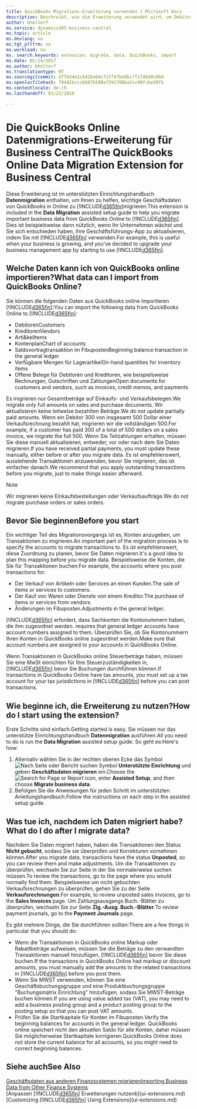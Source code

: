 ```yaml
---
title: QuickBooks-Migrations-Erweiterung verwenden | Microsoft Docs
description: Beschreibt, wie die Erweiterung verwendet wird, um Debitoren, Kreditoren, Artikel und Konten aus QuickBooks Online auf Business Central zu migrieren
author: bholtorf
ms.service: dynamics365-business-central
ms.topic: article
ms.devlang: na
ms.tgt_pltfrm: na
ms.workload: na
ms. search.keywords: extension, migrate, data, QuickBooks, import
ms.date: 05/24/2017
ms.author: bholtorf
ms.translationtype: HT
ms.sourcegitcommit: d7fb34e1c9428a64c71ff47be8bcff174649c00d
ms.openlocfilehash: f84d2bcccb8876588e7292708ba2cc98fcbe50fb
ms.contentlocale: de-ch
ms.lasthandoff: 03/22/2018

---
```


# <a name="the-quickbooks-online-data-migration-extension-for-business-central"></a><span data-ttu-id="33371-103">Die QuickBooks Online Datenmigrations-Erweiterung für Business Central</span><span class="sxs-lookup"><span data-stu-id="33371-103">The QuickBooks Online Data Migration Extension for Business Central</span></span>
<span data-ttu-id="33371-104">Diese Erweiterung ist im unterstützten Einrichtungshandbuch **Datenmigration** enthalten, um Ihnen zu helfen, wichtige Geschäftsdaten von QuickBooks in Online zu [!INCLUDE[d365fin](includes/d365fin_md.md)]migrieren.</span><span class="sxs-lookup"><span data-stu-id="33371-104">This extension is included in the **Data Migration** assisted setup guide to help you migrate important business data from QuickBooks Online to [!INCLUDE[d365fin](includes/d365fin_md.md)].</span></span> <span data-ttu-id="33371-105">Dies ist beispielsweise dann nützlich, wenn Ihr Unternehmen wächst und Sie sich entschieden haben, Ihre Geschäftsführungs-App zu aktualisieren, indem Sie mit [!INCLUDE[d365fin](includes/d365fin_md.md)]  verwenden.</span><span class="sxs-lookup"><span data-stu-id="33371-105">For example, this is useful when your business is growing, and you've decided to upgrade your business management app by starting to use [!INCLUDE[d365fin](includes/d365fin_md.md)].</span></span>

## <a name="what-data-can-i-import-from-quickbooks-online"></a><span data-ttu-id="33371-106">Welche Daten kann ich von QuickBooks online importieren?</span><span class="sxs-lookup"><span data-stu-id="33371-106">What data can I import from QuickBooks Online?</span></span>
<span data-ttu-id="33371-107">Sie können die folgenden Daten aus QuickBooks online importieren [!INCLUDE[d365fin](includes/d365fin_md.md)]:</span><span class="sxs-lookup"><span data-stu-id="33371-107">You can import the following data from QuickBooks Online to [!INCLUDE[d365fin](includes/d365fin_md.md)]:</span></span>  

* <span data-ttu-id="33371-108">Debitoren</span><span class="sxs-lookup"><span data-stu-id="33371-108">Customers</span></span>
* <span data-ttu-id="33371-109">Kreditoren</span><span class="sxs-lookup"><span data-stu-id="33371-109">Vendors</span></span>
* <span data-ttu-id="33371-110">Arti&kel</span><span class="sxs-lookup"><span data-stu-id="33371-110">Items</span></span>
* <span data-ttu-id="33371-111">Kontenplan</span><span class="sxs-lookup"><span data-stu-id="33371-111">Chart of accounts</span></span>
* <span data-ttu-id="33371-112">Saldovortragtransaktion im Fibuposten</span><span class="sxs-lookup"><span data-stu-id="33371-112">Beginning balance transaction in the general ledger</span></span>
* <span data-ttu-id="33371-113">Verfügbare Mengen für Lagerartikel</span><span class="sxs-lookup"><span data-stu-id="33371-113">On-hand quantities for inventory items</span></span>
* <span data-ttu-id="33371-114">Offene Belege für Debitoren und Kreditoren, wie beispielsweise Rechnungen, Gutschriften und Zahlungen</span><span class="sxs-lookup"><span data-stu-id="33371-114">Open documents for customers and vendors, such as invoices, credit memos, and payments</span></span>

<span data-ttu-id="33371-115">Es migrieren nur Gesamtbeträge auf Einkaufs- und Verkaufsbelegen.</span><span class="sxs-lookup"><span data-stu-id="33371-115">We migrate only full amounts on sales and purchase documents.</span></span> <span data-ttu-id="33371-116">Wir aktualisieren keine teilweise bezahlten Beträge.</span><span class="sxs-lookup"><span data-stu-id="33371-116">We do not update partially paid amounts.</span></span> <span data-ttu-id="33371-117">Wenn ein Debitor 300 von insgesamt 500 Dollar einer Verkaufsrechnung bezahlt hat, migrieren wir die vollständigen 500.</span><span class="sxs-lookup"><span data-stu-id="33371-117">For example, if a customer has paid 300 of a total of 500 dollars on a sales invoice, we migrate the full 500.</span></span> <span data-ttu-id="33371-118">Wenn Sie Teilzahlungen erhalten, müssen Sie diese manuell aktualisieren, entweder, vor oder nach dem Sie Daten migrieren.</span><span class="sxs-lookup"><span data-stu-id="33371-118">If you have received partial payments, you must update these manually, either before or after you migrate data.</span></span> <span data-ttu-id="33371-119">Es ist empfehlenswert, ausstehende Transaktionen anzuwenden, bevor Sie migrieren, das ist einfacher danach.</span><span class="sxs-lookup"><span data-stu-id="33371-119">We recommend that you apply outstanding transactions before you migrate, just to make things easier afterward.</span></span>

> [!NOTE]  
>   <span data-ttu-id="33371-120">Wir migrieren keine Einkaufsbestellungen oder Verkaufsaufträge.</span><span class="sxs-lookup"><span data-stu-id="33371-120">We do not migrate purchase orders or sales orders.</span></span>

## <a name="before-you-start"></a><span data-ttu-id="33371-121">Bevor Sie beginnen</span><span class="sxs-lookup"><span data-stu-id="33371-121">Before you start</span></span>
<span data-ttu-id="33371-122">Ein wichtiger Teil des Migrationsvorgangs ist es, Konten anzugeben, um Transaktionen zu migrieren.</span><span class="sxs-lookup"><span data-stu-id="33371-122">An important part of the migration process is to specify the accounts to migrate transactions to.</span></span> <span data-ttu-id="33371-123">Es ist empfehlenswert, diese Zuordnung zu planen, bevor Sie Daten migrieren.</span><span class="sxs-lookup"><span data-stu-id="33371-123">It's a good idea to plan this mapping before you migrate data.</span></span> <span data-ttu-id="33371-124">Beispielsweise die Konten, die Sie für Transaktionen buchen:</span><span class="sxs-lookup"><span data-stu-id="33371-124">For example, the accounts where you post transactions for:</span></span>  

* <span data-ttu-id="33371-125">Der Verkauf von Artikeln oder Services an einen Kunden.</span><span class="sxs-lookup"><span data-stu-id="33371-125">The sale of items or services to customers.</span></span>
* <span data-ttu-id="33371-126">Der Kauf von Waren oder Dienste von einem Kreditor.</span><span class="sxs-lookup"><span data-stu-id="33371-126">The purchase of items or services from vendors.</span></span>  
* <span data-ttu-id="33371-127">Änderungen im Fibuposten.</span><span class="sxs-lookup"><span data-stu-id="33371-127">Adjustments in the general ledger.</span></span>  

[!INCLUDE[d365fin](includes/d365fin_md.md)]<span data-ttu-id="33371-128"> erfordert, dass Sachkonten die Kontonummern haben, die ihm zugeordnet werden.</span><span class="sxs-lookup"><span data-stu-id="33371-128"> requires that general ledger accounts have account numbers assigned to them.</span></span> <span data-ttu-id="33371-129">Überprüfen Sie, ob Sie Kontonummern Ihren Konten in QuickBooks online zugeordnet werden.</span><span class="sxs-lookup"><span data-stu-id="33371-129">Make sure that account numbers are assigned to your accounts in QuickBooks Online.</span></span>

<span data-ttu-id="33371-130">Wenn Transaktionen in QuickBooks online Steuerbeträge haben, müssen Sie eine MwSt einrichten für Ihre Steuerzuständigkeiten in, [!INCLUDE[d365fin](includes/d365fin_md.md)] bevor Sie Buchungen durchführen können.</span><span class="sxs-lookup"><span data-stu-id="33371-130">If transactions in QuickBooks Online have tax amounts, you must set up a tax account for your tax jurisdictions in [!INCLUDE[d365fin](includes/d365fin_md.md)] before you can post transactions.</span></span>

## <a name="how-do-i-start-using-the-extension"></a><span data-ttu-id="33371-131">Wie beginne ich, die Erweiterung zu nutzen?</span><span class="sxs-lookup"><span data-stu-id="33371-131">How do I start using the extension?</span></span>
<span data-ttu-id="33371-132">Erste Schritte sind einfach.</span><span class="sxs-lookup"><span data-stu-id="33371-132">Getting started is easy.</span></span> <span data-ttu-id="33371-133">Sie müssen nur das unterstütze Einrichtungshandbuch **Datenmigration** ausführen.</span><span class="sxs-lookup"><span data-stu-id="33371-133">All you need to do is run the **Data Migration** assisted setup guide.</span></span> <span data-ttu-id="33371-134">So geht es:</span><span class="sxs-lookup"><span data-stu-id="33371-134">Here's how:</span></span>

1. <span data-ttu-id="33371-135">Alternativ wählen Sie in der rechten oberen Ecke das Symbol ![Nach Seite oder Bericht suchen](media/ui-search/search_small.png "") Symbol **Unterstützte Einrichtung** und geben **Geschäftsdaten migrieren** ein.</span><span class="sxs-lookup"><span data-stu-id="33371-135">Choose the ![Search for Page or Report](media/ui-search/search_small.png "Search for Page or Report icon") icon, enter **Assisted Setup**, and then choose **Migrate business data**.</span></span>
2. <span data-ttu-id="33371-136">Befolgen Sie die Anweisungen für jeden Schritt im unterstützten Anleitungshandbuch.</span><span class="sxs-lookup"><span data-stu-id="33371-136">Follow the instructions on each step in the assisted setup guide.</span></span>

## <a name="what-do-i-do-after-i-migrate-data"></a><span data-ttu-id="33371-137">Was tue ich, nachdem ich Daten migriert habe?</span><span class="sxs-lookup"><span data-stu-id="33371-137">What do I do after I migrate data?</span></span>
<span data-ttu-id="33371-138">Nachdem Sie Daten migriert haben, haben die Transaktionen den Status **Nicht gebucht**, sodass Sie sie überprüfen und Korrekturen vornehmen können.</span><span class="sxs-lookup"><span data-stu-id="33371-138">After you migrate data, transactions have the status **Unposted**, so you can review them and make adjustments.</span></span> <span data-ttu-id="33371-139">Um die Transaktionen zu überprüfen, wechseln Sie zur Seite in der Sie normalerweise suchen müssen.</span><span class="sxs-lookup"><span data-stu-id="33371-139">To review the transactions, go to the page where you would normally find them.</span></span> <span data-ttu-id="33371-140">Beispielsweise um nicht gebuchten Verkaufsrechnungen zu überprüfen, gehen Sie zu der Seite **Verkaufsrechnungen**.</span><span class="sxs-lookup"><span data-stu-id="33371-140">For example, to review unposted sales invoices, go to the **Sales Invoices** page.</span></span> <span data-ttu-id="33371-141">Um Zahlungsausgangs Buch.-Blätter zu überprüfen, wechseln Sie zur Seite **Zlg.-Ausg. Buch.-Blätter**.</span><span class="sxs-lookup"><span data-stu-id="33371-141">To review payment journals, go to the **Payment Journals** page.</span></span>   

<span data-ttu-id="33371-142">Es gibt mehrere Dinge, die Sie durchführen sollten:</span><span class="sxs-lookup"><span data-stu-id="33371-142">There are a few things in particular that you should do:</span></span>

* <span data-ttu-id="33371-143">Wenn die Transaktionen in QuickBooks online Markup oder Rabattbeträge aufweisen, müssen Sie die Beträge zu den verwandten Transaktionen manuell hinzufügen, [!INCLUDE[d365fin](includes/d365fin_md.md)] bevor Sie diese buchen.</span><span class="sxs-lookup"><span data-stu-id="33371-143">If the transactions in QuickBooks Online had markup or discount amounts, you must manually add the amounts to the related transactions in [!INCLUDE[d365fin](includes/d365fin_md.md)] before you post them.</span></span>
* <span data-ttu-id="33371-144">Wenn Sie MWST verwenden, können Sie eine Geschäftsbuchungsgruppe und eine Produktbuchungsgruppe "Buchungsmatrix Einrichtung" hinzufügen, sodass Sie MWST-Beträge buchen können.</span><span class="sxs-lookup"><span data-stu-id="33371-144">If you are using value added tax (VAT), you may need to add a business posting group and a product posting group to the posting setup so that you can post VAT amounts.</span></span>
* <span data-ttu-id="33371-145">Prüfen Sie die Startkapitale für Konten im Fibuposten.</span><span class="sxs-lookup"><span data-stu-id="33371-145">Verify the beginning balances for accounts in the general ledger.</span></span> <span data-ttu-id="33371-146">QuickBooks online speichert nicht den aktuellen Saldo für alle Konten, daher müssen Sie möglicherweise Startkapitale korrigieren.</span><span class="sxs-lookup"><span data-stu-id="33371-146">QuickBooks Online does not store the current balance for all accounts, so you might need to correct beginning balances.</span></span>

## <a name="see-also"></a><span data-ttu-id="33371-147">Siehe auch</span><span class="sxs-lookup"><span data-stu-id="33371-147">See Also</span></span>
[<span data-ttu-id="33371-148">Geschäftsdaten aus anderen Finanzsystemen migrieren</span><span class="sxs-lookup"><span data-stu-id="33371-148">Importing Business Data from Other Finance Systems</span></span>](upload-data.md)  
<span data-ttu-id="33371-149">[Anpassen [!INCLUDE[d365fin](includes/d365fin_md.md)] Erweiterungen nutzenb](ui-extensions.md)</span><span class="sxs-lookup"><span data-stu-id="33371-149">[Customizing [!INCLUDE[d365fin](includes/d365fin_md.md)] Using Extensions](ui-extensions.md)</span></span>  

